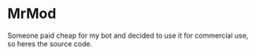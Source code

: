 # MrMod
Someone paid cheap for my bot and decided to use it for commercial use, so heres the source code.
